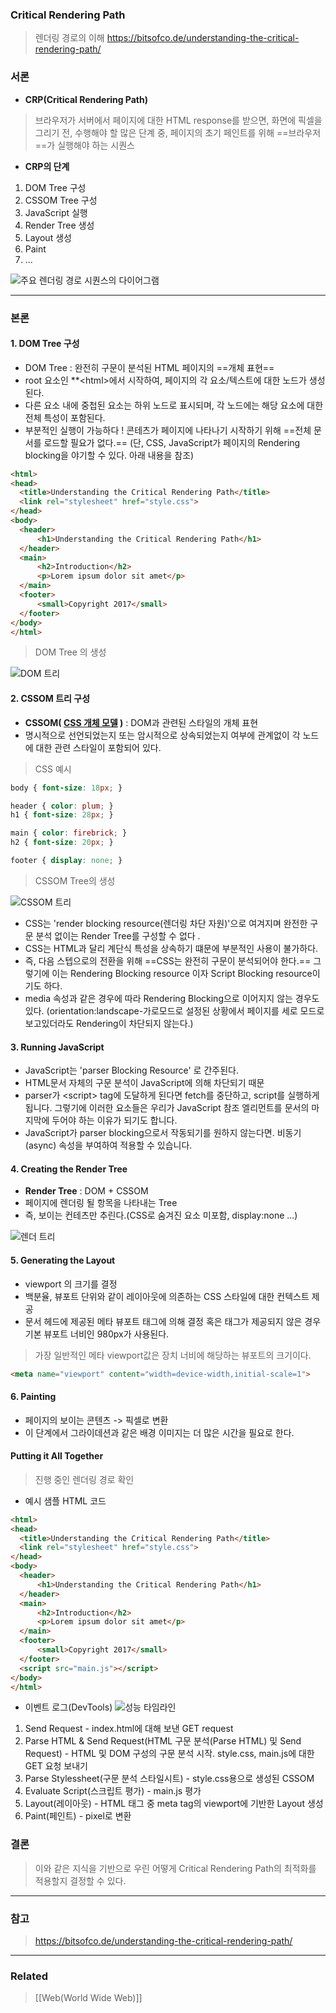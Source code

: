 ### Critical Rendering Path 

> 렌더링 경로의 이해 
> https://bitsofco.de/understanding-the-critical-rendering-path/


### 서론 

- **CRP(Critical Rendering Path)** 

> 브라우저가 서버에서 페이지에 대한 HTML response를 받으면, 화면에 픽셀을 그리기 전, 수행해야 할 많은 단계 중, 페이지의 초기 페인트를 위해 ==브라우저==가 실행해야 하는 시퀀스 

- **CRP의 단계**

1. DOM Tree 구성
2. CSSOM Tree 구성 
3. JavaScript 실행 
4. Render Tree 생성
5. Layout 생성
6. Paint 
7. ...

![주요 렌더링 경로 시퀀스의 다이어그램](https://bitsofco.de/content/images/2017/01/CRP-Sequence-Copy.png)


---
### 본론 

#### 1. DOM Tree 구성 

- DOM Tree : 완전히 구문이 분석된 HTML 페이지의 ==개체 표현==
- root 요소인 **\<html\>에서 시작하여, 페이지의 각 요소/텍스트에 대한 노드가 생성된다.
- 다른 요소 내에 중첩된 요소는 하위 노드로 표시되며, 각 노드에는 해당 요소에 대한 전체 특성이 포함된다.
- 부분적인 실행이 가능하다 ! 콘테츠가 페이지에 나타나기 시작하기 위해 ==전체 문서를 로드할 필요가 없다.== (단, CSS, JavaScript가 페이지의 Rendering blocking을 야기할 수 있다. 아래 내용을 참조)

```html
<html>
<head>
  <title>Understanding the Critical Rendering Path</title>
  <link rel="stylesheet" href="style.css">
</head>
<body>
  <header>
      <h1>Understanding the Critical Rendering Path</h1>
  </header>
  <main>
      <h2>Introduction</h2>
      <p>Lorem ipsum dolor sit amet</p>
  </main>
  <footer>
      <small>Copyright 2017</small>
  </footer>
</body>
</html>
```

> DOM Tree 의 생성 

![DOM 트리](https://bitsofco.de/content/images/2017/01/DOM.png)

#### 2. CSSOM 트리 구성 

- **CSSOM( [CSS 개체 모델](https://www.w3.org/TR/cssom-1/) )** : DOM과 관련된 스타일의 개체 표현 
- 명시적으로 선언되었는지 또는 암시적으로 상속되었는지 여부에 관계없이 각 노드에 대한 관련 스타일이 포함되어 있다. 

> CSS 예시 

```css
body { font-size: 18px; }

header { color: plum; }
h1 { font-size: 28px; }

main { color: firebrick; }
h2 { font-size: 20px; }

footer { display: none; }
```

> CSSOM Tree의 생성

![CSSOM 트리](https://bitsofco.de/content/images/2017/01/CSSOM.png)

- CSS는 'render blocking resource(렌더링 차단 자원)'으로 여겨지며 완전한 구문 분석  없이는 Render Tree를 구성할 수 없다 .
- CSS는 HTML과 달리 계단식 특성을 상속하기 떄문에 부분적인 사용이 불가하다.
- 즉, 다음 스텝으로의 전환을 위해 ==CSS는 완전히 구문이 분석되어야 한다.== 그렇기에 이는 Rendering Blocking resource 이자 Script Blocking resource이기도 하다. 
- media 속성과 같은 경우에 따라 Rendering Blocking으로 이어지지 않는 경우도 있다. (orientation:landscape-가로모드로 설정된 상황에서 페이지를 세로 모드로 보고있더라도 Rendering이 차단되지 않는다.)

#### 3. Running JavaScript 

- JavaScript는 'parser Blocking Resource' 로 간주된다. 
- HTML문서 자체의 구문 분석이 JavaScript에 의해 차단되기 때문
- parser가 \<script\> tag에 도달하게 된다면 fetch를 중단하고, script를 실행하게 됩니다. 그렇기에 이러한 요소들은 우리가 JavaScript 참조 엘리먼트를 문서의 마지막에 두어야 하는 이유가 되기도 합니다. 
- JavaScript가 parser blocking으로서 작동되기를 원하지 않는다면. 비동기(async) 속성을 부여하여 적용할 수 있습니다.


#### 4.  Creating the Render Tree

- **Render Tree** : DOM + CSSOM 
- 페이지에 렌더링 될 항목을 나타내는 Tree
- 즉, 보이는 컨테츠만 추린다.(CSS로 숨겨진 요소 미포함, display:none ...)

![렌더 트리](https://bitsofco.de/content/images/2017/01/Render-Tree.png)
#### 5. Generating the Layout

- viewport 의 크기를 결정
- 백분율, 뷰포트 단위와 같이 레이아웃에 의존하는 CSS  스타일에 대한 컨텍스트 제공
- 문서 헤드에 제공된 메타 뷰포트 태그에 의해 결정 혹은 태그가 제공되지 않은 경우 기본 뷰포트 너비인 980px가 사용된다.

> 가장 일반적인 메타 viewport값은 장치 너비에 해당하는 뷰포트의 크기이다.
```html
<meta name="viewport" content="width=device-width,initial-scale=1">
```


#### 6. Painting 

- 페이지의 보이는 콘텐츠 -> 픽셀로 변환 
- 이 단계에서 그라이데션과 같은 배경 이미지는 더 많은 시간을 필요로 한다.

####  Putting it All Together

> 진행 중인 렌더링 경로 확인 

- 예시 샘플 HTML 코드 
```html
<html>
<head>
  <title>Understanding the Critical Rendering Path</title>
  <link rel="stylesheet" href="style.css">
</head>
<body>
  <header>
      <h1>Understanding the Critical Rendering Path</h1>
  </header>
  <main>
      <h2>Introduction</h2>
      <p>Lorem ipsum dolor sit amet</p>
  </main>
  <footer>
      <small>Copyright 2017</small>
  </footer>
  <script src="main.js"></script>
</body>
</html>
```

- 이벤트 로그(DevTools)
![성능 타임라인](https://bitsofco.de/content/images/2017/01/Timeline.png)
1. Send Request - index.html에 대해 보낸 GET request
2. Parse HTML & Send Request(HTML 구문 분석(Parse HTML) 및 Send Request) - HTML 및 DOM 구성의 구문 분석 시작. style.css, main.js에 대한 GET 요청 보내기
3. Parse Stylessheet(구문 분석 스타일시트) - style.css용으로 생성된 CSSOM
4. Evaluate Script(스크립트 평가) - main.js 평가 
5. Layout(레이아웃) - HTML 태그 중 meta tag의 viewport에 기반한  Layout 생성
6. Paint(페인트) - pixel로 변환 

### 결론 

> 이와 같은 지식을 기반으로 우린 어떻게 Critical Rendering Path의 최적화를 적용할지 결정할 수 있다. 

--- 

### 참고

> https://bitsofco.de/understanding-the-critical-rendering-path/

--- 
### Related

> [[Web(World Wide Web)]]
